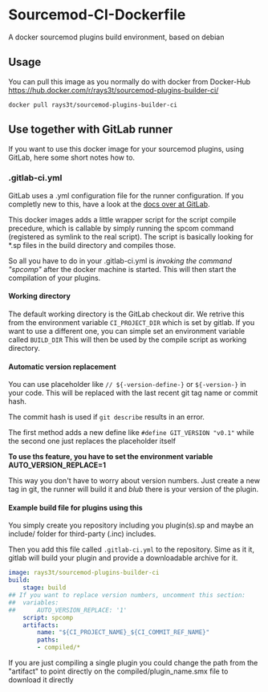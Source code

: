 # Sourcemod-CI-Dockerfile
A docker sourcemod plugins build environment, based on debian

## Usage
You can pull this image as you normally do with docker from Docker-Hub
https://hub.docker.com/r/rays3t/sourcemod-plugins-builder-ci/

```docker pull rays3t/sourcemod-plugins-builder-ci```


## Use together with GitLab runner
If you want to use this docker image for your sourcemod plugins, using GitLab, here some short notes how to.

### .gitlab-ci.yml
GitLab uses a .yml configuration file for the runner configuration. If you completly new to this, have a look at the [docs over at GitLab](https://docs.gitlab.com/ce/ci/examples/README.html).

This docker images adds a little wrapper script for the script compile precedure, which is callable by simply running the spcom command (registered as symlink to the real script).
The script is basically looking for *.sp files in the build directory and compiles those.

So all you have to do in your .gitlab-ci.yml is *invoking the command "spcomp"* after the docker machine is started. This will then start the compilation of your plugins.

#### Working directory
The default working directory is the GitLab checkout dir. We retrive this from the environment variable `CI_PROJECT_DIR` which is set by gitlab.
If you want to use a different one, you can simple set an environment variable called `BUILD_DIR` This will then be used by the compile script as working directory.

#### Automatic version replacement
You can use placeholder like `// ${-version-define-}` or `${-version-}` in your code. This will be replaced with the last recent git tag name or commit hash.

The commit hash is used if `git describe` results in an error.

The first method adds a new define like `#define GIT_VERSION "v0.1"` while the second one just replaces the placeholder itself

**To use ths feature, you have to set the environment variable AUTO_VERSION_REPLACE=1**


This way you don't have to worry about version numbers. Just create a new tag in git, the runner will build it and *blub* there is your version of the plugin.

#### Example build file for plugins using this
You simply create you repository including you plugin(s).sp and maybe an include/ folder for third-party (.inc) includes.

Then you add this file called ```.gitlab-ci.yml``` to the repository. Sime as it it, gitlab will build your plugin and provide a downloadable archive for it.
```yml
image: rays3t/sourcemod-plugins-builder-ci
build:
    stage: build
## If you want to replace version numbers, uncomment this section:
##  variables:
##      AUTO_VERSION_REPLACE: '1'
    script: spcomp
    artifacts:
        name: "${CI_PROJECT_NAME}_${CI_COMMIT_REF_NAME}"
        paths:
        - compiled/*
```

If you are just compiling a single plugin you could change the path from the "artifact" to point directly on the compiled/plugin_name.smx file to download it directly

